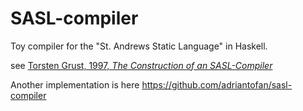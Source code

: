 # SASL-compiler
Toy compiler for the "St. Andrews Static Language" in Haskell.

see [Torsten Grust, 1997, *The Construction of an SASL-Compiler*](http://kops.uni-konstanz.de/bitstream/handle/123456789/6432/Construction_of_an_SASL_Compiler_1997.pdf)

Another implementation is here
https://github.com/adriantofan/sasl-compiler
